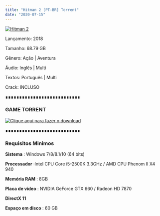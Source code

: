 ```yaml
---
title: "Hitman 2 [PT-BR] Torrent"
date: "2020-07-15"
---
```


[![](https://1.bp.blogspot.com/-uw7-4j3SdKU/XkrpWWS8NjI/AAAAAAAAAUE/0Pdz5eHVoRcASVlo6-0bt4Thn7a88frWQCLcBGAsYHQ/s640/930953.jpg "Hitman 2")](https://1.bp.blogspot.com/-uw7-4j3SdKU/XkrpWWS8NjI/AAAAAAAAAUE/0Pdz5eHVoRcASVlo6-0bt4Thn7a88frWQCLcBGAsYHQ/s1600/930953.jpg)

  

Lançamento: 2018

Tamanho: 68.79 GB

Gênero: Ação | Aventura

Áudio: Inglês | Multi

Textos: Português | Multi

Crack: INCLUSO

∎∎∎∎∎∎∎∎∎∎∎∎∎∎∎∎∎∎∎∎∎∎∎∎∎∎∎

###  GAME TORRENT

[![](https://1.bp.blogspot.com/-ruPWnCPWoec/XicYXvF8HuI/AAAAAAAAABI/UyLFOzfJIS8TPrFtDtaU-c8HnQ9uppeeACLcBGAsYHQ/s200/botc3a3o-filmes-via-torrent-300x135.png "Clique aqui para fazer o download")](cae41bca673ca9f62c366d26123dc20b823dfd91&dn=Hitman+2+PC+game+{ca9bad4f721d92abc13e060f4f8dd78be4bc2e3e6ae69d619fbd104809de1ad1}5E{ca9bad4f721d92abc13e060f4f8dd78be4bc2e3e6ae69d619fbd104809de1ad1}5EnosTEAM{ca9bad4f721d92abc13e060f4f8dd78be4bc2e3e6ae69d619fbd104809de1ad1}5E{ca9bad4f721d92abc13e060f4f8dd78be4bc2e3e6ae69d619fbd104809de1ad1}5E&tr=udp{ca9bad4f721d92abc13e060f4f8dd78be4bc2e3e6ae69d619fbd104809de1ad1}3A{ca9bad4f721d92abc13e060f4f8dd78be4bc2e3e6ae69d619fbd104809de1ad1}2F{ca9bad4f721d92abc13e060f4f8dd78be4bc2e3e6ae69d619fbd104809de1ad1}2Ftracker.leechers-paradise.org{ca9bad4f721d92abc13e060f4f8dd78be4bc2e3e6ae69d619fbd104809de1ad1}3A6969&tr=udp{ca9bad4f721d92abc13e060f4f8dd78be4bc2e3e6ae69d619fbd104809de1ad1}3A{ca9bad4f721d92abc13e060f4f8dd78be4bc2e3e6ae69d619fbd104809de1ad1}2F{ca9bad4f721d92abc13e060f4f8dd78be4bc2e3e6ae69d619fbd104809de1ad1}2Ftracker.openbittorrent.com{ca9bad4f721d92abc13e060f4f8dd78be4bc2e3e6ae69d619fbd104809de1ad1}3A80&tr=udp{ca9bad4f721d92abc13e060f4f8dd78be4bc2e3e6ae69d619fbd104809de1ad1}3A{ca9bad4f721d92abc13e060f4f8dd78be4bc2e3e6ae69d619fbd104809de1ad1}2F{ca9bad4f721d92abc13e060f4f8dd78be4bc2e3e6ae69d619fbd104809de1ad1}2Fopen.demonii.com{ca9bad4f721d92abc13e060f4f8dd78be4bc2e3e6ae69d619fbd104809de1ad1}3A1337&tr=udp{ca9bad4f721d92abc13e060f4f8dd78be4bc2e3e6ae69d619fbd104809de1ad1}3A{ca9bad4f721d92abc13e060f4f8dd78be4bc2e3e6ae69d619fbd104809de1ad1}2F{ca9bad4f721d92abc13e060f4f8dd78be4bc2e3e6ae69d619fbd104809de1ad1}2Ftracker.coppersurfer.tk{ca9bad4f721d92abc13e060f4f8dd78be4bc2e3e6ae69d619fbd104809de1ad1}3A6969&tr=udp{ca9bad4f721d92abc13e060f4f8dd78be4bc2e3e6ae69d619fbd104809de1ad1}3A{ca9bad4f721d92abc13e060f4f8dd78be4bc2e3e6ae69d619fbd104809de1ad1}2F{ca9bad4f721d92abc13e060f4f8dd78be4bc2e3e6ae69d619fbd104809de1ad1}2Fexodus.desync.com{ca9bad4f721d92abc13e060f4f8dd78be4bc2e3e6ae69d619fbd104809de1ad1}3A6969)

∎∎∎∎∎∎∎∎∎∎∎∎∎∎∎∎∎∎∎∎∎∎∎∎∎∎∎

###   

### Requisitos Minimos

**Sistema** : Windows 7/8/8.1/10 (64 bits)

**Processador** :Intel CPU Core i5-2500K 3.3GHz / AMD CPU Phenom II X4 940

**Memória RAM** : 8GB

**Placa de vídeo** : NVIDIA GeForce GTX 660 / Radeon HD 7870

**DirectX 11**

**Espaço em disco** : 60 GB
